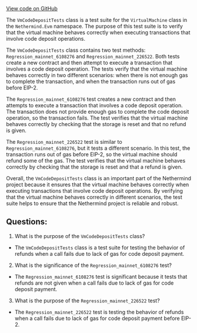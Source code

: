 [View code on GitHub](https://github.com/nethermindeth/nethermind/Nethermind.Evm.Test/VmCodeDepositTests.cs)

The `VmCodeDepositTests` class is a test suite for the `VirtualMachine` class in the `Nethermind.Evm` namespace. The purpose of this test suite is to verify that the virtual machine behaves correctly when executing transactions that involve code deposit operations. 

The `VmCodeDepositTests` class contains two test methods: `Regression_mainnet_6108276` and `Regression_mainnet_226522`. Both tests create a new contract and then attempt to execute a transaction that involves a code deposit operation. The tests verify that the virtual machine behaves correctly in two different scenarios: when there is not enough gas to complete the transaction, and when the transaction runs out of gas before EIP-2.

The `Regression_mainnet_6108276` test creates a new contract and then attempts to execute a transaction that involves a code deposit operation. The transaction does not provide enough gas to complete the code deposit operation, so the transaction fails. The test verifies that the virtual machine behaves correctly by checking that the storage is reset and that no refund is given.

The `Regression_mainnet_226522` test is similar to `Regression_mainnet_6108276`, but it tests a different scenario. In this test, the transaction runs out of gas before EIP-2, so the virtual machine should refund some of the gas. The test verifies that the virtual machine behaves correctly by checking that the storage is reset and that a refund is given.

Overall, the `VmCodeDepositTests` class is an important part of the Nethermind project because it ensures that the virtual machine behaves correctly when executing transactions that involve code deposit operations. By verifying that the virtual machine behaves correctly in different scenarios, the test suite helps to ensure that the Nethermind project is reliable and robust.
## Questions: 
 1. What is the purpose of the `VmCodeDepositTests` class?
- The `VmCodeDepositTests` class is a test suite for testing the behavior of refunds when a call fails due to lack of gas for code deposit payment.

2. What is the significance of the `Regression_mainnet_6108276` test?
- The `Regression_mainnet_6108276` test is significant because it tests that refunds are not given when a call fails due to lack of gas for code deposit payment.

3. What is the purpose of the `Regression_mainnet_226522` test?
- The `Regression_mainnet_226522` test is testing the behavior of refunds when a call fails due to lack of gas for code deposit payment before EIP-2.